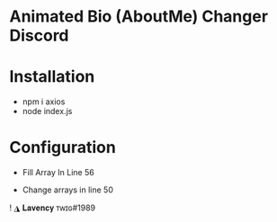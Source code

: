 # Animated Bio (AboutMe) Changer Discord
# Installation

- npm i axios
- node index.js
 
 # Configuration

- Fill Array In Line 56

- Change arrays in line 50

! ◮ 𝐋𝐚𝐯𝐞𝐧𝐜𝐲 ᴛᴡɪɢ#1989
